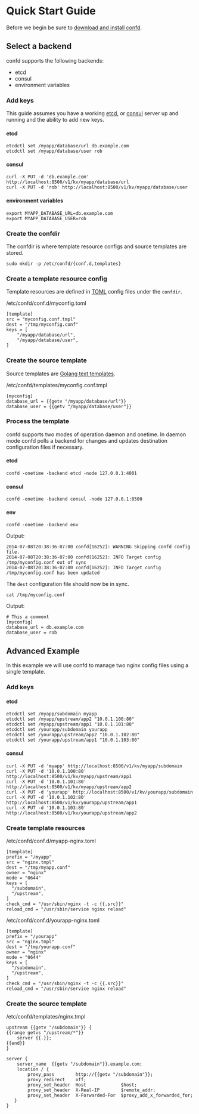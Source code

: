 # Quick Start Guide

Before we begin be sure to [download and install confd](installation.md). 

## Select a backend

confd supports the following backends:

* etcd
* consul
* environment variables

### Add keys

This guide assumes you have a working [etcd](https://github.com/coreos/etcd#getting-started), or [consul](http://www.consul.io/intro/getting-started/install.html) server up and running and the ability to add new keys.

#### etcd

```
etcdctl set /myapp/database/url db.example.com
etcdctl set /myapp/database/user rob
```

#### consul

```
curl -X PUT -d 'db.example.com' http://localhost:8500/v1/kv/myapp/database/url
curl -X PUT -d 'rob' http://localhost:8500/v1/kv/myapp/database/user
```

#### environment variables

```
export MYAPP_DATABASE_URL=db.example.com
export MYAPP_DATABASE_USER=rob
```

### Create the confdir

The confdir is where template resource configs and source templates are stored.

```
sudo mkdir -p /etc/confd/{conf.d,templates}
```

### Create a template resource config

Template resources are defined in [TOML](https://github.com/mojombo/toml) config files under the `confdir`.

/etc/confd/conf.d/myconfig.toml
```
[template]
src = "myconfig.conf.tmpl"
dest = "/tmp/myconfig.conf"
keys = [
    "/myapp/database/url",
    "/myapp/database/user",
]
```

### Create the source template

Source templates are [Golang text templates](http://golang.org/pkg/text/template/#pkg-overview).

/etc/confd/templates/myconfig.conf.tmpl
```
[myconfig]
database_url = {{getv "/myapp/database/url"}}
database_user = {{getv "/myapp/database/user"}}
```

### Process the template

confd supports two modes of operation daemon and onetime. In daemon mode confd polls a backend for changes and updates destination configuration files if necessary.

#### etcd

```
confd -onetime -backend etcd -node 127.0.0.1:4001
```

#### consul

```
confd -onetime -backend consul -node 127.0.0.1:8500
```

#### env

```
confd -onetime -backend env
```

Output:
```
2014-07-08T20:38:36-07:00 confd[16252]: WARNING Skipping confd config file.
2014-07-08T20:38:36-07:00 confd[16252]: INFO Target config /tmp/myconfig.conf out of sync
2014-07-08T20:38:36-07:00 confd[16252]: INFO Target config /tmp/myconfig.conf has been updated
```

The `dest` configuration file should now be in sync.

```
cat /tmp/myconfig.conf
```

Output:
``` 
# This a comment
[myconfig]
database_url = db.example.com
database_user = rob
```

## Advanced Example

In this example we will use confd to manage two nginx config files using a single template. 

### Add keys

#### etcd

```
etcdctl set /myapp/subdomain myapp
etcdctl set /myapp/upstream/app2 "10.0.1.100:80"
etcdctl set /myapp/upstream/app1 "10.0.1.101:80"
etcdctl set /yourapp/subdomain yourapp
etcdctl set /yourapp/upstream/app2 "10.0.1.102:80"
etcdctl set /yourapp/upstream/app1 "10.0.1.103:80"
```

#### consul

```
curl -X PUT -d 'myapp' http://localhost:8500/v1/kv/myapp/subdomain
curl -X PUT -d '10.0.1.100:80' http://localhost:8500/v1/kv/myapp/upstream/app1
curl -X PUT -d '10.0.1.101:80' http://localhost:8500/v1/kv/myapp/upstream/app2
curl -X PUT -d 'yourapp' http://localhost:8500/v1/kv/yourapp/subdomain
curl -X PUT -d '10.0.1.102:80' http://localhost:8500/v1/kv/yourapp/upstream/app1
curl -X PUT -d '10.0.1.103:80' http://localhost:8500/v1/kv/yourapp/upstream/app2
```

### Create template resources

/etc/confd/conf.d/myapp-nginx.toml

```
[template]
prefix = "/myapp"
src = "nginx.tmpl"
dest = "/tmp/myapp.conf"
owner = "nginx"
mode = "0644"
keys = [
  "/subdomain",
  "/upstream",
]
check_cmd = "/usr/sbin/nginx -t -c {{.src}}"
reload_cmd = "/usr/sbin/service nginx reload"
```

/etc/confd/conf.d/yourapp-nginx.toml

```
[template]
prefix = "/yourapp"
src = "nginx.tmpl"
dest = "/tmp/yourapp.conf"
owner = "nginx"
mode = "0644"
keys = [
  "/subdomain",
  "/upstream",
]
check_cmd = "/usr/sbin/nginx -t -c {{.src}}"
reload_cmd = "/usr/sbin/service nginx reload"
```

### Create the source template

/etc/confd/templates/nginx.tmpl
```
upstream {{getv "/subdomain"}} {
{{range getvs "/upstream/*"}}
    server {{.}};
{{end}}
}

server {
    server_name  {{getv "/subdomain"}}.example.com;
    location / {
        proxy_pass        http://{{getv "/subdomain"}};
        proxy_redirect    off;
        proxy_set_header  Host             $host;
        proxy_set_header  X-Real-IP        $remote_addr;
        proxy_set_header  X-Forwarded-For  $proxy_add_x_forwarded_for;
   }
}
```

